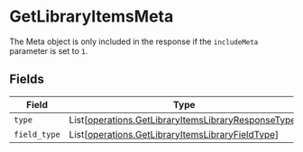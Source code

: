 # GetLibraryItemsMeta

The Meta object is only included in the response if the `includeMeta` parameter is set to `1`.



## Fields

| Field                                                                                                                | Type                                                                                                                 | Required                                                                                                             | Description                                                                                                          |
| -------------------------------------------------------------------------------------------------------------------- | -------------------------------------------------------------------------------------------------------------------- | -------------------------------------------------------------------------------------------------------------------- | -------------------------------------------------------------------------------------------------------------------- |
| `type`                                                                                                               | List[[operations.GetLibraryItemsLibraryResponseType](../../models/operations/getlibraryitemslibraryresponsetype.md)] | :heavy_minus_sign:                                                                                                   | N/A                                                                                                                  |
| `field_type`                                                                                                         | List[[operations.GetLibraryItemsLibraryFieldType](../../models/operations/getlibraryitemslibraryfieldtype.md)]       | :heavy_minus_sign:                                                                                                   | N/A                                                                                                                  |